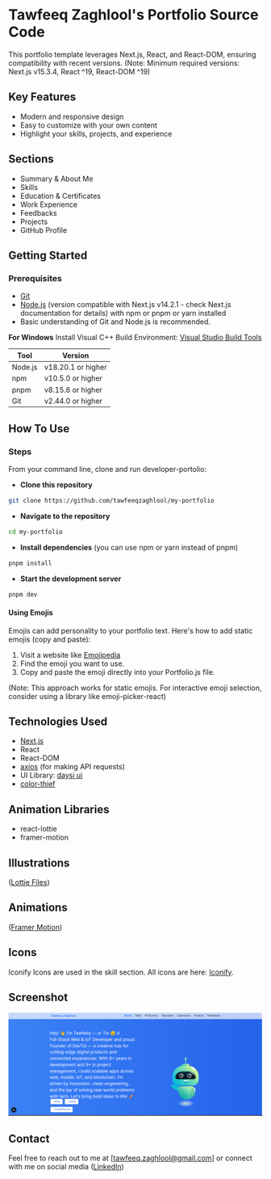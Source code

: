 # Tawfeeq Zaghlool's Portfolio Source Code

This portfolio template leverages Next.js, React, and React-DOM, ensuring compatibility with recent versions. (Note: Minimum required versions: Next.js v15.3.4, React ^19, React-DOM ^19)

## Key Features

- Modern and responsive design
- Easy to customize with your own content
- Highlight your skills, projects, and experience

## Sections

- Summary & About Me
- Skills
- Education & Certificates
- Work Experience
- Feedbacks
- Projects
- GitHub Profile

## Getting Started

### Prerequisites

- [Git](https://git-scm.com/downloads)
- [Node.js](https://nodejs.org/en/download) (version compatible with Next.js v14.2.1 - check Next.js documentation for details) with npm or pnpm or yarn installed
- Basic understanding of Git and Node.js is recommended.

**For Windows** Install Visual C++ Build Environment: [Visual Studio Build Tools](https://visualstudio.microsoft.com/thank-you-downloading-visual-studio/?sku=BuildTools)

| Tool    | Version            |
| ------- | ------------------ |
| Node.js | v18.20.1 or higher |
| npm     | v10.5.0 or higher  |
| pnpm    | v8.15.6 or higher  |
| Git     | v2.44.0 or higher  |

## How To Use

### Steps

From your command line, clone and run developer-portolio:

- **Clone this repository**

```bash
git clone https://github.com/tawfeeqzaghlool/my-portfolio
```

- **Navigate to the repository**

```bash
cd my-portfolio
```

- **Install dependencies** (you can use npm or yarn instead of pnpm)

```bash
pnpm install
```

- **Start the development server**

```bash
pnpm dev
```

#### Using Emojis

Emojis can add personality to your portfolio text. Here's how to add static emojis (copy and paste):

1. Visit a website like [Emojipedia](https://emojipedia.org/)
2. Find the emoji you want to use.
3. Copy and paste the emoji directly into your Portfolio.js file.

(Note: This approach works for static emojis. For interactive emoji selection, consider using a library like emoji-picker-react)

## Technologies Used

- [Next.js](https://nextjs.org/)
- React
- React-DOM
- [axios](https://www.npmjs.com/package/axios) (for making API requests)
- UI Library: [daysi ui](https://daisyui.com/)
- [color-thief](https://github.com/lokesh/color-thief)

## Animation Libraries

- react-lottie
- framer-motion

## Illustrations

([Lottie Files](https://lottiefiles.com/))

## Animations

([Framer Motion](https://www.framer.com/motion/))

## Icons

Iconify Icons are used in the skill section. All icons are here: [Iconify](https://icon-sets.iconify.design/).

## Screenshot

![Alt text](public/img/icons/common/screenshot.png)

## Contact

Feel free to reach out to me at [tawfeeq.zaghlool@gmail.com] or connect with me on social media ([LinkedIn](http://linkedin.com/in/tawfeeqzaghlool))
